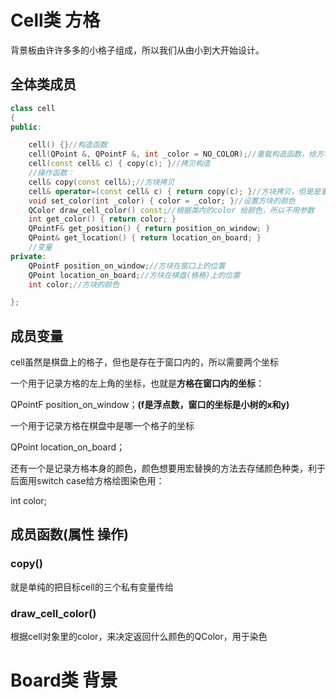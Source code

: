 # Cell类 方格

背景板由许许多多的小格子组成，所以我们从由小到大开始设计。

## 全体类成员

```c++
class cell
{
public:

    cell() {}//构造函数
    cell(QPoint &, QPointF &, int _color = NO_COLOR);//重载构造函数，给方块的两个坐标和颜色赋值
    cell(const cell& c) { copy(c); }//拷贝构造
    //操作函数：
    cell& copy(const cell&);//方块拷贝
    cell& operator=(const cell& c) { return copy(c); }//方块拷贝，但是是重载操作符
    void set_color(int _color) { color = _color; }//设置方块的颜色
    QColor draw_cell_color() const;//根据类内的color 给颜色，所以不用参数
    int get_color() { return color; }
    QPointF& get_position() { return position_on_window; }
    QPoint& get_location() { return location_on_board; }
    //变量
private:
    QPointF position_on_window;//方块在窗口上的位置
    QPoint location_on_board;//方块在棋盘(格格)上的位置
    int color;//方块的颜色

};
```



## 成员变量

cell虽然是棋盘上的格子，但也是存在于窗口内的，所以需要两个坐标

一个用于记录方格的左上角的坐标，也就是**方格在窗口内的坐标**：

QPointF position_on_window；**(f是浮点数，窗口的坐标是小树的x和y)**

一个用于记录方格在棋盘中是哪一个格子的坐标

QPoint location_on_board；

还有一个是记录方格本身的颜色，颜色想要用宏替换的方法去存储颜色种类，利于后面用switch case给方格绘图染色用：

int color;

## 成员函数(属性 操作)

### copy()

就是单纯的把目标cell的三个私有变量传给

### draw_cell_color()

根据cell对象里的color，来决定返回什么颜色的QColor，用于染色

# Board类 背景
